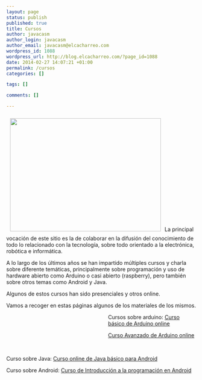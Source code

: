 ```yaml
--- 
layout: page
status: publish
published: true
title: Cursos
author: javacasm
author_login: javacasm
author_email: javacasm@elcacharreo.com
wordpress_id: 1088
wordpress_url: http://blog.elcacharreo.com/?page_id=1088
date: 2014-02-27 14:07:21 +01:00
permalink: /cursos
categories: []

tags: []

comments: []

---
```

<img class="alignleft" style="margin: 10px;" src="https://lh5.googleusercontent.com/-hqT8N8lOGVU/T43d3MPP9aI/AAAAAAAAEW8/HRUM0dRLT9s/s400/100_1507.JPG" alt="" width="400" height="300" />La principal vocación de este sitio es la de colaborar en la difusión del conocimiento de todo lo relacionado con la tecnología, sobre todo orientado a la electrónica, robótica e informática.

A lo largo de los últimos años se han impartido múltiples cursos y charla sobre diferente temáticas, principalmente sobre programación y uso de hardware abierto como Arduino o casi abierto (raspberry), pero también sobre otros temas como Android y Java.

Algunos de estos cursos han sido presenciales y otros online.

Vamos a recoger en estas páginas algunos de los materiales de los mismos.

<p style="padding-left: 270px;">Cursos sobre arduino:
<a href="http://blog.elcacharreo.com/cursos/arduino-basico-osl-cevug/">Curso básico de Arduino online</a></p>

<p style="padding-left: 270px;"><a href="http://blog.elcacharreo.com/cursos/arduino-avanzado/">Curso Avanzado de Arduino online</a></p>

&nbsp;

Curso sobre Java: <a href="http://blog.elcacharreo.com/2013/12/16/curso-de-java-basico-para-android-online/">Curso online de Java básico para Android</a>

Curso sobre Android: <a href="http://blog.elcacharreo.com/android-presencial-introduccion/">Curso de Introducción a la programación en Android</a>

